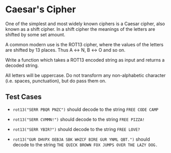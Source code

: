 # Caesar's Cipher
One of the simplest and most widely known ciphers is a Caesar cipher, also known as a shift cipher. In a shift cipher the meanings of the letters are shifted by some set amount.

A common modern use is the ROT13 cipher, where the values of the letters are shifted by 13 places. Thus A ↔ N, B ↔ O and so on.

Write a function which takes a ROT13 encoded string as input and returns a decoded string.

All letters will be uppercase. Do not transform any non-alphabetic character (i.e. spaces, punctuation), but do pass them on.
## Test Cases
* `rot13("SERR PBQR PNZC")` should decode to the string `FREE CODE CAMP`

* `rot13("SERR CVMMN!")` should decode to the string `FREE PIZZA!`

* `rot13("SERR YBIR?")` should decode to the string `FREE LOVE?`

* `rot13("GUR DHVPX OEBJA SBK WHZCF BIRE GUR YNML QBT.")` should decode to the string `THE QUICK BROWN FOX JUMPS OVER THE LAZY DOG.`
